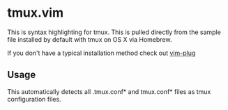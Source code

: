 # tmux.vim

This is syntax highlighting for tmux. This is pulled directly from the
sample file installed by default with tmux on OS X via Homebrew.

If you don't have a typical installation method check out
[vim-plug](https://github.com/junegunn/vim-plug)

## Usage

This automatically detects all .tmux.conf\* and tmux.conf\* files as
tmux configuration files.
